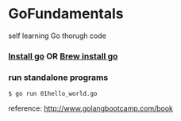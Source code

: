 # GoFundamentals
self learning Go thorugh code

### [Install go](https://golang.org/doc/install) OR [Brew install go](http://www.golangbootcamp.com/book/get_setup)

### run standalone programs
```
$ go run 01hello_world.go
```

reference: http://www.golangbootcamp.com/book
